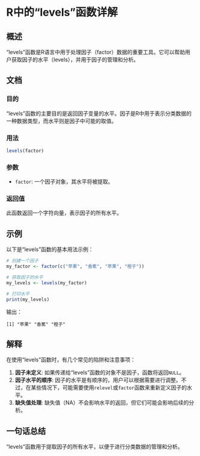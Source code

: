 <!--
Meta Description: # R中的“levels”函数详解 ## 概述 “levels”函数是R语言中用于处理因子（factor）数据的重要工具。它可以帮助用户获取因子的水平（levels），并用于因子的管理和分析。 ## 文档 ### 目的 “levels”函数的主要目的是返回因子变量的水平。因子是R中用于表示分类数据的...
Meta Keywords: levels, factor, my_factor, my_levels, r中的
-->

# R中的“levels”函数详解

## 概述
“levels”函数是R语言中用于处理因子（factor）数据的重要工具。它可以帮助用户获取因子的水平（levels），并用于因子的管理和分析。

## 文档
### 目的
“levels”函数的主要目的是返回因子变量的水平。因子是R中用于表示分类数据的一种数据类型，而水平则是因子中可能的取值。

### 用法
```R
levels(factor)
```

### 参数
- `factor`: 一个因子对象，其水平将被提取。

### 返回值
此函数返回一个字符向量，表示因子的所有水平。

## 示例
以下是“levels”函数的基本用法示例：

```R
# 创建一个因子
my_factor <- factor(c("苹果", "香蕉", "苹果", "橙子"))

# 获取因子的水平
my_levels <- levels(my_factor)

# 打印水平
print(my_levels)
```

输出：
```
[1] "苹果" "香蕉" "橙子"
```

## 解释
在使用“levels”函数时，有几个常见的陷阱和注意事项：

1. **因子未定义**: 如果传递给“levels”函数的对象不是因子，函数将返回`NULL`。
2. **因子水平的顺序**: 因子的水平是有顺序的，用户可以根据需要进行调整。不过，在某些情况下，可能需要使用`relevel`或`factor`函数来重新定义因子的水平。
3. **缺失值处理**: 缺失值（NA）不会影响水平的返回，但它们可能会影响后续的分析。

## 一句话总结
“levels”函数用于提取因子的所有水平，以便于进行分类数据的管理和分析。